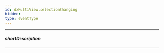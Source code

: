 ```yaml
---
id: dxMultiView.selectionChanging
hidden: 
type: eventType
---
```

---
##### shortDescription
<!-- Description goes here -->

---
<!-- Description goes here -->